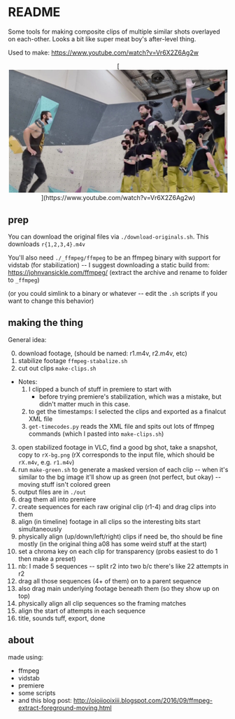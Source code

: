 # README

Some tools for making composite clips of multiple similar shots overlayed on each-other.
Looks a bit like super meat boy's after-level thing.

Used to make: <https://www.youtube.com/watch?v=Vr6X2Z6Ag2w>

<p align="center">
  [<img width="500" src="https://raw.githubusercontent.com/XertroV/43-attempts/4b9c6da2233cdfbb1ef4a6d6ad73402a234f4899/preview.png?raw=true">](https://www.youtube.com/watch?v=Vr6X2Z6Ag2w)
</p>

## prep

You can download the original files via `./download-originals.sh`. This downloads `r{1,2,3,4}.m4v`

You'll also need `./_ffmpeg/ffmpeg` to be an ffmpeg binary with support for vidstab (for stabilization) -- I suggest downloading a static build from: https://johnvansickle.com/ffmpeg/ (extract the archive and rename to folder to `_ffmpeg`)

(or you could simlink to a binary or whatever -- edit the `.sh` scripts if you want to change this behavior)

## making the thing

General idea:

0. download footage, (should be named: r1.m4v, r2.m4v, etc)
1. stabilize footage `ffmpeg-stabalize.sh`
2. cut out clips `make-clips.sh`
  - Notes:
    1. I clipped a bunch of stuff in premiere to start with
        - before trying premiere's stabilization, which was a mistake, but didn't matter much in this case.
    1. to get the timestamps: I selected the clips and exported as a finalcut XML file
    1. `get-timecodes.py` reads the XML file and spits out lots of ffmpeg commands (which I pasted into `make-clips.sh`)
3. open stabilized footage in VLC, find a good bg shot, take a snapshot, copy to `rX-bg.png` (rX corresponds to the input file, which should be `rX.m4v`, e.g. `r1.m4v`)
4. run `make-green.sh` to generate a masked version of each clip -- when it's similar to the bg image it'll show up as green (not perfect, but okay) -- moving stuff isn't colored green
  1. output files are in `./out`
5. drag them all into premiere
6. create sequences for each raw original clip (r1-4) and drag clips into them
  1. align (in timeline) footage in all clips so the interesting bits start simultaneously
  2. physically align (up/down/left/right) clips if need be, tho should be fine mostly (in the original thing a08 has some weird stuff at the start)
  3. set a chroma key on each clip for transparency (probs easiest to do 1 then make a preset)
  4. nb: I made 5 sequences -- split r2 into two b/c there's like 22 attempts in r2
7. drag all those sequences (4+ of them) on to a parent sequence
8. also drag main underlying footage beneath them (so they show up on top)
9. physically align all clip sequences so the framing matches
10. align the start of attempts in each sequence
11. title, sounds tuff, export, done

## about

made using:

* ffmpeg
* vidstab
* premiere
* some scripts
* and this blog post: http://oioiiooixiii.blogspot.com/2016/09/ffmpeg-extract-foreground-moving.html
